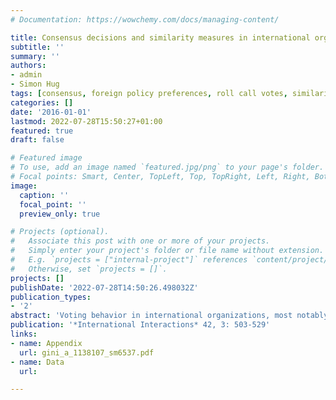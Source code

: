 ```yaml
---
# Documentation: https://wowchemy.com/docs/managing-content/

title: Consensus decisions and similarity measures in international organisations
subtitle: ''
summary: ''
authors:
- admin
- Simon Hug
tags: [consensus, foreign policy preferences, roll call votes, similarity measures, United Nations General Assembly, chance-corrected agreement measures]
categories: []
date: '2016-01-01'
lastmod: 2022-07-28T15:50:27+01:00
featured: true
draft: false

# Featured image
# To use, add an image named `featured.jpg/png` to your page's folder.
# Focal points: Smart, Center, TopLeft, Top, TopRight, Left, Right, BottomLeft, Bottom, BottomRight.
image:
  caption: ''
  focal_point: ''
  preview_only: true

# Projects (optional).
#   Associate this post with one or more of your projects.
#   Simply enter your project's folder or file name without extension.
#   E.g. `projects = ["internal-project"]` references `content/project/deep-learning/index.md`.
#   Otherwise, set `projects = []`.
projects: []
publishDate: '2022-07-28T14:50:26.498032Z'
publication_types:
- '2'
abstract: 'Voting behavior in international organizations, most notably in the United Nations General Assembly (UNGA), is often used to infer the similarity of foreign policy preferences of member states. Most of these measures ignore, however, that particular covoting patterns may appear simply by chance (Häge 2011) and that these patterns of agreement (or the absence thereof) are only observable if decisions are reached through roll-call votes. As the relative frequency of roll-call votes changes considerably over time in most international organizations, currently used similarity and affinity measures offer a misleading picture. Based on a complete data set of UNGA resolution decisions, we demonstrate how taking different forms of chance agreement and the relative prevalence of consensus decisions into account affects conclusions about the effect of the similarity of member states’ foreign policy positions on foreign aid allocation.'
publication: '*International Interactions* 42, 3: 503-529'
links: 
- name: Appendix
  url: gini_a_1138107_sm6537.pdf
- name: Data
  url: 

---
```

